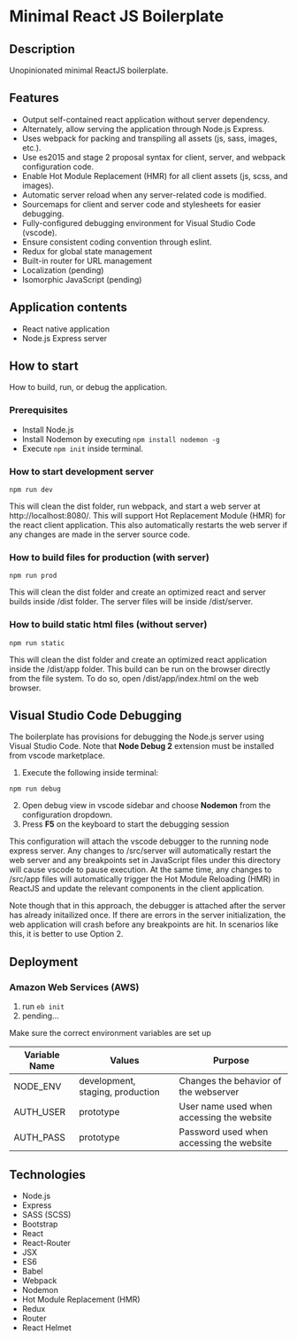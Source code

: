 # Minimal React JS Boilerplate

## Description
Unopinionated minimal ReactJS boilerplate.

## Features
- Output self-contained react application without server dependency.
- Alternately, allow serving the application through Node.js Express.
- Uses webpack for packing and transpiling all assets (js, sass, images, etc.).
- Use es2015 and stage 2 proposal syntax for client, server, and webpack configuration code.
- Enable Hot Module Replacement (HMR) for all client assets (js, scss, and images).
- Automatic server reload when any server-related code is modified.
- Sourcemaps for client and server code and stylesheets for easier debugging.
- Fully-configured debugging environment for Visual Studio Code (vscode).
- Ensure consistent coding convention through eslint.
- Redux for global state management
- Built-in router for URL management
- Localization (pending)
- Isomorphic JavaScript (pending)

## Application contents
- React native application
- Node.js Express server

## How to start
How to build, run, or debug the application.

### Prerequisites
- Install Node.js
- Install Nodemon by executing `npm install nodemon -g`
- Execute `npm init` inside terminal.

### How to start development server
```shell
npm run dev
```

This will clean the dist folder, run webpack, and start a web server at http://localhost:8080/. This will support Hot Replacement Module (HMR) for the react client application. This also automatically restarts the web server if any changes are made in the server source code.

### How to build files for production (with server)
```shell
npm run prod
```

This will clean the dist folder and create an optimized react and server builds inside /dist folder. The server files will be inside /dist/server.

### How to build static html files (without server)
```shell
npm run static
```

This will clean the dist folder and create an optimized react application inside the /dist/app folder. This build can be run on the browser directly from the file system. To do so, open /dist/app/index.html on the web browser.

## Visual Studio Code Debugging
The boilerplate has provisions for debugging the Node.js server using Visual Studio Code. Note that **Node Debug 2** extension must be installed from vscode marketplace.

1. Execute the following inside terminal:
```shell
npm run debug
```
2. Open debug view in vscode sidebar and choose **Nodemon** from the configuration dropdown.
1. Press **F5** on the keyboard to start the debugging session

This configuration will attach the vscode debugger to the running node express server. Any changes to /src/server will automatically restart the web server and any breakpoints set in JavaScript files under this directory will cause vscode to pause execution. At the same time, any changes to /src/app files will automatically trigger the Hot Module Reloading (HMR) in ReactJS and update the relevant components in the client application.

Note though that in this approach, the debugger is attached after the server has already initailized once. If there are errors in the server initialization, the web application will crash before any breakpoints are hit. In scenarios like this, it is better to use Option 2.

## Deployment

### Amazon Web Services (AWS)
1. run `eb init`
1. pending...

Make sure the correct environment variables are set up

| Variable Name | Values                           | Purpose                                   |
| ------------- | -------------------------------- | ----------------------------------------- |
| NODE_ENV      | development, staging, production | Changes the behavior of the webserver     |
| AUTH_USER     | prototype                        | User name used when accessing the website |
| AUTH_PASS     | prototype                        | Password used when accessing the website  |



## Technologies
- Node.js
- Express
- SASS (SCSS)
- Bootstrap
- React
- React-Router
- JSX
- ES6
- Babel
- Webpack
- Nodemon
- Hot Module Replacement (HMR)
- Redux
- Router
- React Helmet
